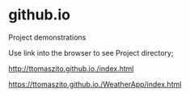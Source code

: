 # github.io
Project demonstrations

Use link into the browser to see Project directory;

http://ttomaszito.github.io./index.html

https://ttomaszito.github.io./WeatherApp/index.html
